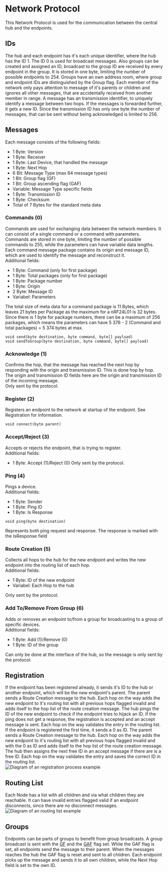 # Network Protocol

This Network Protocol is used for the communication between the central hub and the endpoints.

## IDs

The hub and each endpoint has it's each unique identifier, where the hub has the ID 1. The ID 0 is used for broadcast messages. Also groups can be created and assigned an ID, broadcast to the group ID are received by every endpoint in the group. It is stored in one byte, limiting the number of possible endpoints to 254. Groups have an own address room, where group and endpoint IDs are distinguished by the Group flag. Each member of the network only pays attention to message of it's parents or children and ignores all other messages, that are accidentally received from another member in range. A message has an transmission identifier, to uniquely identify a message between two hops. If the messages is forwarded further, it gets a new ID. Since the transmission ID has only one byte the number of messages, that can be sent without being acknowledged is limited to 256.

## Messages

Each message consists of the following fields:
- 1 Byte: Version
- 1 Byte: Receiver
- 1 Byte: Last Device, that handled the message
- 1 Byte: Next Hop
- 6 Bit: Message Type (max 64 message types)
<a name="GF"></a>
- 1 Bit: Group flag (GF)
<a name="GAF"></a>
- 1 Bit: Group ascending flag (GAF)
- Variable: Message Type specific fields
- 1 Byte: Transmission ID
- 1 Byte: Checksum
- Total of 7 Bytes for the standard meta data

### Commands (0)

Commands are used for exchanging data between the network members. It can consist of a single command or a command with parameters. Commands are stored in one byte, limiting the number of possible commands to 255, while the parameters can have variable data lengths. Each command message package contains its origin and message ID, which are used to identify the message and reconstruct it.\
Additional fields:
- 1 Byte: Command (only for first package)
- 1 Byte: Total packages (only for first package)
- 1 Byte: Package number
- 1 Byte: Origin
- 2 Byte: Message ID
- Variabel: Parameters

The total size of meta data for a command package is 11 Bytes, which leaves 21 bytes per Package as the maximum for a nRF24L01 is 32 bytes. Since there is 1 byte for package numbers, there can be a maximum of 256 packages, 
which means the parameters can have 5 376 - 2 (Command and total packages) = 5 374 bytes at max.

```
void send(byte destination, byte command, byte[] payload)
void sendToGroup(byte destination, byte command, byte[] payload)
```


### Acknowledge (1)

Confirms the hop, that the message has reached the next hop by responding with the origin and transmission ID. This is done hop by hop. The origin and transmission ID fields here are the origin and transmission ID of the incoming message.\
Only sent by the protocol.

### Register (2)

Registers an endpoint to the network at startup of the endpoint. See Registration for information.

```
void connect(byte parent)
```

### Accept/Reject (3)

Accepts or rejects the endpoint, that is trying to register.\
Additional fields:
- 1 Byte: Accept (1)/Reject (0)
Only sent by the protocol.

### Ping (4)

Pings a device.\
Additional fields:
- 1 Byte: Sender
- 1 Byte: Ping ID
- 1 Byte: Is Response

```
void ping(byte destination)
```

Represents both ping request and response. The response is marked with the IsResponse field

### Route Creation (5)

Collects all hops to the hub for the new endpoint and writes the new endpoint into the routing list of each hop.\
Additional fields:
- 1 Byte: ID of the new endpoint
- Variabel: Each Hop to the hub

Only sent by the protocol.

### Add To/Remove From Group (6)

Adds or removes an endpoint to/from a group for broadcasting to a group of specific devices.\
Additional fields:
- 1 Byte: Add (1)/Remove (0) 
- 1 Byte: ID of the group

Can only be done at the interface of the hub, so the message is only sent by the protocol.

## Registration

If the endpoint has been registered already, it sends it's ID to the hub or another endpoint, which will be the new endpoint's parent. The parent sends a Route Creation message to the hub. Each hop on the way adds the new endpoint to it's routing list with all previous hops flagged invalid and adds itself to the hop list of the route creation message. The hub pings the ID of the new endpoint to check if the endpoint tries to hijack an ID.
If the ping does not get a response, the registration is accepted and an accept message is sent. Each hop on the way validates the entry in the routing list.\
If the endpoint is registered the first time, it sends a 0 as ID. The parent sends a Route Creation message to the hub. Each hop on the way adds the new endpoint to it's routing list with all previous hops flagged invalid and with the 0 as ID and adds itself to the hop list of the route creation message. The hub then assigns the next free ID in an accept message if there are is a free ID. Each hop on the way validates the entry and saves the correct ID in the routing list.\
![Diagram of an registration process example](Registration.png)

## Routing List

Each Node has a list with all children and via what children they are reachable. It can have invalid entries flagged valid if an endpoint disconnects, since there are no disconnect messages.\
![Diagram of an routing list example](TreeExample.png)

## Groups

Endpoints can be parts of groups to benefit from group broadcasts. A group broadcast is sent with the [GF](#GF) and the [GAF](#GAF) flag set. While the GAF flag is set, all endpoints send the message to their parent. When the messages reaches the hub the GAF flag is reset and sent to all children. Each endpoint picks up the message and sends it to all own children, while the Next Hop field is set to the own ID.
